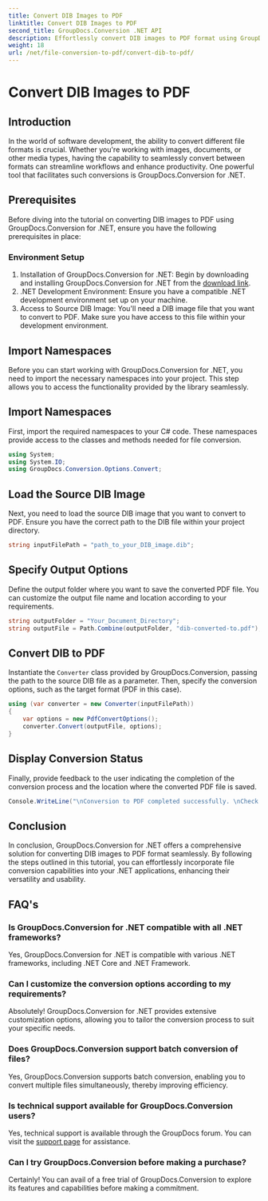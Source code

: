 ```yaml
---
title: Convert DIB Images to PDF
linktitle: Convert DIB Images to PDF
second_title: GroupDocs.Conversion .NET API
description: Effortlessly convert DIB images to PDF format using GroupDocs.Conversion for .NET. Enhance your development workflow with seamless file conversion capabilities.
weight: 18
url: /net/file-conversion-to-pdf/convert-dib-to-pdf/
---
```


# Convert DIB Images to PDF

## Introduction
In the world of software development, the ability to convert different file formats is crucial. Whether you're working with images, documents, or other media types, having the capability to seamlessly convert between formats can streamline workflows and enhance productivity. One powerful tool that facilitates such conversions is GroupDocs.Conversion for .NET.
## Prerequisites
Before diving into the tutorial on converting DIB images to PDF using GroupDocs.Conversion for .NET, ensure you have the following prerequisites in place:
### Environment Setup
1. Installation of GroupDocs.Conversion for .NET: Begin by downloading and installing GroupDocs.Conversion for .NET from the [download link](https://releases.groupdocs.com/conversion/net/).
2. .NET Development Environment: Ensure you have a compatible .NET development environment set up on your machine.
3. Access to Source DIB Image: You'll need a DIB image file that you want to convert to PDF. Make sure you have access to this file within your development environment.

## Import Namespaces
Before you can start working with GroupDocs.Conversion for .NET, you need to import the necessary namespaces into your project. This step allows you to access the functionality provided by the library seamlessly.

## Import Namespaces
First, import the required namespaces to your C# code. These namespaces provide access to the classes and methods needed for file conversion.
```csharp
using System;
using System.IO;
using GroupDocs.Conversion.Options.Convert;
```
## Load the Source DIB Image
Next, you need to load the source DIB image that you want to convert to PDF. Ensure you have the correct path to the DIB file within your project directory.
```csharp
string inputFilePath = "path_to_your_DIB_image.dib";
```
## Specify Output Options
Define the output folder where you want to save the converted PDF file. You can customize the output file name and location according to your requirements.
```csharp
string outputFolder = "Your_Document_Directory";
string outputFile = Path.Combine(outputFolder, "dib-converted-to.pdf");
```
## Convert DIB to PDF
Instantiate the `Converter` class provided by GroupDocs.Conversion, passing the path to the source DIB file as a parameter. Then, specify the conversion options, such as the target format (PDF in this case).
```csharp
using (var converter = new Converter(inputFilePath))
{
    var options = new PdfConvertOptions();
    converter.Convert(outputFile, options);
}
```
## Display Conversion Status
Finally, provide feedback to the user indicating the completion of the conversion process and the location where the converted PDF file is saved.
```csharp
Console.WriteLine("\nConversion to PDF completed successfully. \nCheck output in {0}", outputFolder);
```

## Conclusion
In conclusion, GroupDocs.Conversion for .NET offers a comprehensive solution for converting DIB images to PDF format seamlessly. By following the steps outlined in this tutorial, you can effortlessly incorporate file conversion capabilities into your .NET applications, enhancing their versatility and usability.
## FAQ's
### Is GroupDocs.Conversion for .NET compatible with all .NET frameworks?
Yes, GroupDocs.Conversion for .NET is compatible with various .NET frameworks, including .NET Core and .NET Framework.
### Can I customize the conversion options according to my requirements?
Absolutely! GroupDocs.Conversion for .NET provides extensive customization options, allowing you to tailor the conversion process to suit your specific needs.
### Does GroupDocs.Conversion support batch conversion of files?
Yes, GroupDocs.Conversion supports batch conversion, enabling you to convert multiple files simultaneously, thereby improving efficiency.
### Is technical support available for GroupDocs.Conversion users?
Yes, technical support is available through the GroupDocs forum. You can visit the [support page](https://forum.groupdocs.com/c/conversion/11) for assistance.
### Can I try GroupDocs.Conversion before making a purchase?
Certainly! You can avail of a free trial of GroupDocs.Conversion to explore its features and capabilities before making a commitment.
